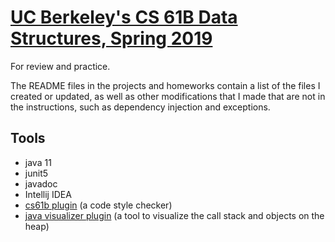 # [UC Berkeley's CS 61B Data Structures, Spring 2019](https://sp19.datastructur.es/index.html)

For review and practice. 

The README files in the projects and homeworks contain a list of the files I created or updated, as well as other modifications that I made that are not in the instructions, such as dependency injection and exceptions. 

## Tools
- java 11
- junit5
- javadoc
- Intellij IDEA
- [cs61b plugin](https://plugins.jetbrains.com/plugin/9423-cs-61b) (a code style checker)
- [java visualizer plugin](https://plugins.jetbrains.com/plugin/11512-java-visualizer) (a tool to visualize the call stack and objects on the heap)
